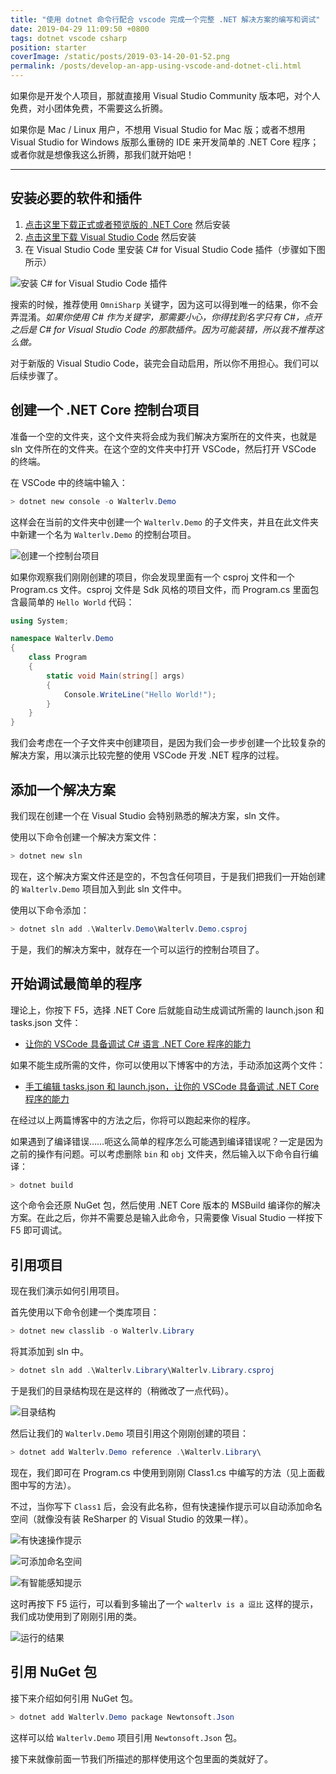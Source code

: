 ```yaml
---
title: "使用 dotnet 命令行配合 vscode 完成一个完整 .NET 解决方案的编写和调试"
date: 2019-04-29 11:09:50 +0800
tags: dotnet vscode csharp
position: starter
coverImage: /static/posts/2019-03-14-20-01-52.png
permalink: /posts/develop-an-app-using-vscode-and-dotnet-cli.html
---
```


如果你是开发个人项目，那就直接用 Visual Studio Community 版本吧，对个人免费，对小团体免费，不需要这么折腾。

如果你是 Mac / Linux 用户，不想用 Visual Studio for Mac 版；或者不想用 Visual Studio for Windows 版那么重磅的 IDE 来开发简单的 .NET Core 程序；或者你就是想像我这么折腾，那我们就开始吧！

---

<div id="toc"></div>

## 安装必要的软件和插件

1. [点击这里下载正式或者预览版的 .NET Core](https://dotnet.microsoft.com/download) 然后安装
2. [点击这里下载 Visual Studio Code](https://code.visualstudio.com/download) 然后安装
3. 在 Visual Studio Code 里安装 C# for Visual Studio Code 插件（步骤如下图所示）

![安装 C# for Visual Studio Code 插件](/static/posts/2019-03-14-20-01-52.png)

搜索的时候，推荐使用 `OmniSharp` 关键字，因为这可以得到唯一的结果，你不会弄混淆。*如果你使用 C# 作为关键字，那需要小心，你得找到名字只有 C#，点开之后是 C# for Visual Studio Code 的那款插件。因为可能装错，所以我不推荐这么做。*

对于新版的 Visual Studio Code，装完会自动启用，所以你不用担心。我们可以后续步骤了。

## 创建一个 .NET Core 控制台项目

准备一个空的文件夹，这个文件夹将会成为我们解决方案所在的文件夹，也就是 sln 文件所在的文件夹。在这个空的文件夹中打开 VSCode，然后打开 VSCode 的终端。

在 VSCode 中的终端中输入：

```powershell
> dotnet new console -o Walterlv.Demo
```

这样会在当前的文件夹中创建一个 `Walterlv.Demo` 的子文件夹，并且在此文件夹中新建一个名为 `Walterlv.Demo` 的控制台项目。

![创建一个控制台项目](/static/posts/2019-04-29-09-53-28.png)

如果你观察我们刚刚创建的项目，你会发现里面有一个 csproj 文件和一个 Program.cs 文件。csproj 文件是 Sdk 风格的项目文件，而 Program.cs 里面包含最简单的 `Hello World` 代码：

```csharp
using System;

namespace Walterlv.Demo
{
    class Program
    {
        static void Main(string[] args)
        {
            Console.WriteLine("Hello World!");
        }
    }
}
```

我们会考虑在一个子文件夹中创建项目，是因为我们会一步步创建一个比较复杂的解决方案，用以演示比较完整的使用 VSCode 开发 .NET 程序的过程。

## 添加一个解决方案

我们现在创建一个在 Visual Studio 会特别熟悉的解决方案，sln 文件。

使用以下命令创建一个解决方案文件：

```powershell
> dotnet new sln
```

现在，这个解决方案文件还是空的，不包含任何项目，于是我们把我们一开始创建的 `Walterlv.Demo` 项目加入到此 sln 文件中。

使用以下命令添加：

```powershell
> dotnet sln add .\Walterlv.Demo\Walterlv.Demo.csproj
```

于是，我们的解决方案中，就存在一个可以运行的控制台项目了。

## 开始调试最简单的程序

理论上，你按下 F5，选择 .NET Core 后就能自动生成调试所需的 launch.json 和 tasks.json 文件：

- [让你的 VSCode 具备调试 C# 语言 .NET Core 程序的能力](/post/equip-vscode-for-dotnet-core-app-debugging)

如果不能生成所需的文件，你可以使用以下博客中的方法，手动添加这两个文件：

- [手工编辑 tasks.json 和 launch.json，让你的 VSCode 具备调试 .NET Core 程序的能力](/post/equip-vscode-manually-for-dotnet-core-app-debugging)

在经过以上两篇博客中的方法之后，你将可以跑起来你的程序。

如果遇到了编译错误……呃这么简单的程序怎么可能遇到编译错误呢？一定是因为之前的操作有问题。可以考虑删除 `bin` 和 `obj` 文件夹，然后输入以下命令自行编译：

```powershell
> dotnet build
```

这个命令会还原 NuGet 包，然后使用 .NET Core 版本的 MSBuild 编译你的解决方案。在此之后，你并不需要总是输入此命令，只需要像 Visual Studio 一样按下 F5 即可调试。

## 引用项目

现在我们演示如何引用项目。

首先使用以下命令创建一个类库项目：

```powershell
> dotnet new classlib -o Walterlv.Library
```

将其添加到 sln 中。

```powershell
> dotnet sln add .\Walterlv.Library\Walterlv.Library.csproj
```

于是我们的目录结构现在是这样的（稍微改了一点代码）。

![目录结构](/static/posts/2019-04-29-10-32-29.png)

然后让我们的 `Walterlv.Demo` 项目引用这个刚刚创建的项目：

```powershell
> dotnet add Walterlv.Demo reference .\Walterlv.Library\
```

现在，我们即可在 Program.cs 中使用到刚刚 Class1.cs 中编写的方法（见上面截图中写的方法）。

不过，当你写下 `Class1` 后，会没有此名称，但有快速操作提示可以自动添加命名空间（就像没有装 ReSharper 的 Visual Studio 的效果一样）。

![有快速操作提示](/static/posts/2019-04-29-10-39-02.png)

![可添加命名空间](/static/posts/2019-04-29-10-40-14.png)

![有智能感知提示](/static/posts/2019-04-29-10-41-13.png)

这时再按下 F5 运行，可以看到多输出了一个 `walterlv is a 逗比` 这样的提示，我们成功使用到了刚刚引用的类。

![运行的结果](/static/posts/2019-04-29-10-37-30.png)

## 引用 NuGet 包

接下来介绍如何引用 NuGet 包。

```powershell
> dotnet add Walterlv.Demo package Newtonsoft.Json
```

这样可以给 `Walterlv.Demo` 项目引用 `Newtonsoft.Json` 包。

接下来就像前面一节我们所描述的那样使用这个包里面的类就好了。



